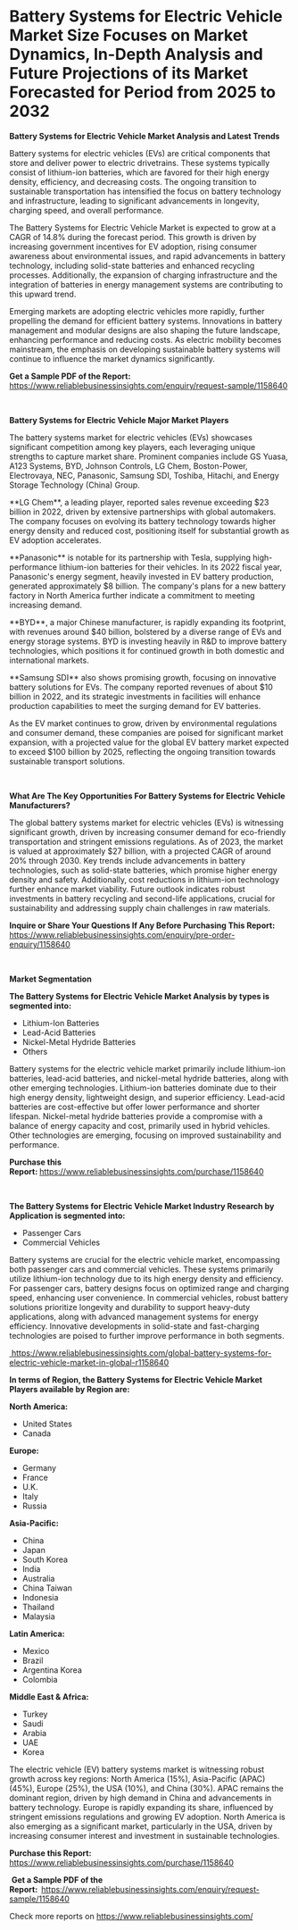 <p><h1>Battery Systems for Electric Vehicle Market Size Focuses on Market Dynamics, In-Depth Analysis and Future Projections of its Market Forecasted for Period from 2025 to 2032</h1></p><p><strong>Battery Systems for Electric Vehicle Market Analysis and Latest Trends</strong></p>
<p><p>Battery systems for electric vehicles (EVs) are critical components that store and deliver power to electric drivetrains. These systems typically consist of lithium-ion batteries, which are favored for their high energy density, efficiency, and decreasing costs. The ongoing transition to sustainable transportation has intensified the focus on battery technology and infrastructure, leading to significant advancements in longevity, charging speed, and overall performance.</p><p>The Battery Systems for Electric Vehicle Market is expected to grow at a CAGR of 14.8% during the forecast period. This growth is driven by increasing government incentives for EV adoption, rising consumer awareness about environmental issues, and rapid advancements in battery technology, including solid-state batteries and enhanced recycling processes. Additionally, the expansion of charging infrastructure and the integration of batteries in energy management systems are contributing to this upward trend.</p><p>Emerging markets are adopting electric vehicles more rapidly, further propelling the demand for efficient battery systems. Innovations in battery management and modular designs are also shaping the future landscape, enhancing performance and reducing costs. As electric mobility becomes mainstream, the emphasis on developing sustainable battery systems will continue to influence the market dynamics significantly.</p></p>
<p><strong>Get a Sample PDF of the Report:&nbsp;</strong> <a href="https://www.reliablebusinessinsights.com/enquiry/request-sample/1158640?utm_campaign=3316&utm_medium=2&utm_source=Github&utm_content=ia&utm_term=22032025&utm_id=battery-systems-for-electric-vehicle">https://www.reliablebusinessinsights.com/enquiry/request-sample/1158640</a></p>
<p>&nbsp;</p>
<p><strong>Battery Systems for Electric Vehicle Major Market Players</strong></p>
<p><p>The battery systems market for electric vehicles (EVs) showcases significant competition among key players, each leveraging unique strengths to capture market share. Prominent companies include GS Yuasa, A123 Systems, BYD, Johnson Controls, LG Chem, Boston-Power, Electrovaya, NEC, Panasonic, Samsung SDI, Toshiba, Hitachi, and Energy Storage Technology (China) Group.</p><p>**LG Chem**, a leading player, reported sales revenue exceeding $23 billion in 2022, driven by extensive partnerships with global automakers. The company focuses on evolving its battery technology towards higher energy density and reduced cost, positioning itself for substantial growth as EV adoption accelerates.</p><p>**Panasonic** is notable for its partnership with Tesla, supplying high-performance lithium-ion batteries for their vehicles. In its 2022 fiscal year, Panasonic's energy segment, heavily invested in EV battery production, generated approximately $8 billion. The company's plans for a new battery factory in North America further indicate a commitment to meeting increasing demand.</p><p>**BYD**, a major Chinese manufacturer, is rapidly expanding its footprint, with revenues around $40 billion, bolstered by a diverse range of EVs and energy storage systems. BYD is investing heavily in R&D to improve battery technologies, which positions it for continued growth in both domestic and international markets.</p><p>**Samsung SDI** also shows promising growth, focusing on innovative battery solutions for EVs. The company reported revenues of about $10 billion in 2022, and its strategic investments in facilities will enhance production capabilities to meet the surging demand for EV batteries.</p><p>As the EV market continues to grow, driven by environmental regulations and consumer demand, these companies are poised for significant market expansion, with a projected value for the global EV battery market expected to exceed $100 billion by 2025, reflecting the ongoing transition towards sustainable transport solutions.</p></p>
<p>&nbsp;</p>
<p><strong>What Are The Key Opportunities For Battery Systems for Electric Vehicle Manufacturers?</strong></p>
<p><p>The global battery systems market for electric vehicles (EVs) is witnessing significant growth, driven by increasing consumer demand for eco-friendly transportation and stringent emissions regulations. As of 2023, the market is valued at approximately $27 billion, with a projected CAGR of around 20% through 2030. Key trends include advancements in battery technologies, such as solid-state batteries, which promise higher energy density and safety. Additionally, cost reductions in lithium-ion technology further enhance market viability. Future outlook indicates robust investments in battery recycling and second-life applications, crucial for sustainability and addressing supply chain challenges in raw materials.</p></p>
<p><strong>Inquire or Share Your Questions If Any Before Purchasing This Report:</strong> <a href="https://www.reliablebusinessinsights.com/enquiry/pre-order-enquiry/1158640?utm_campaign=3316&utm_medium=2&utm_source=Github&utm_content=ia&utm_term=22032025&utm_id=battery-systems-for-electric-vehicle">https://www.reliablebusinessinsights.com/enquiry/pre-order-enquiry/1158640</a></p>
<p>&nbsp;</p>
<p><strong>Market Segmentation</strong></p>
<p><strong>The Battery Systems for Electric Vehicle Market Analysis by types is segmented into:</strong></p>
<p><ul><li>Lithium-Ion Batteries</li><li>Lead-Acid Batteries</li><li>Nickel-Metal Hydride Batteries</li><li>Others</li></ul></p>
<p><p>Battery systems for the electric vehicle market primarily include lithium-ion batteries, lead-acid batteries, and nickel-metal hydride batteries, along with other emerging technologies. Lithium-ion batteries dominate due to their high energy density, lightweight design, and superior efficiency. Lead-acid batteries are cost-effective but offer lower performance and shorter lifespan. Nickel-metal hydride batteries provide a compromise with a balance of energy capacity and cost, primarily used in hybrid vehicles. Other technologies are emerging, focusing on improved sustainability and performance.</p></p>
<p><strong>Purchase this Report:&nbsp;</strong><a href="https://www.reliablebusinessinsights.com/purchase/1158640?utm_campaign=3316&utm_medium=2&utm_source=Github&utm_content=ia&utm_term=22032025&utm_id=battery-systems-for-electric-vehicle">https://www.reliablebusinessinsights.com/purchase/1158640</a></p>
<p>&nbsp;</p>
<p><strong>The Battery Systems for Electric Vehicle Market Industry Research by Application is segmented into:</strong></p>
<p><ul><li>Passenger Cars</li><li>Commercial Vehicles</li></ul></p>
<p><p>Battery systems are crucial for the electric vehicle market, encompassing both passenger cars and commercial vehicles. These systems primarily utilize lithium-ion technology due to its high energy density and efficiency. For passenger cars, battery designs focus on optimized range and charging speed, enhancing user convenience. In commercial vehicles, robust battery solutions prioritize longevity and durability to support heavy-duty applications, along with advanced management systems for energy efficiency. Innovative developments in solid-state and fast-charging technologies are poised to further improve performance in both segments.</p></p>
<p><a href="https://www.reliablebusinessinsights.com/global-battery-systems-for-electric-vehicle-market-in-global-r1158640?utm_campaign=3316&utm_medium=2&utm_source=Github&utm_content=ia&utm_term=22032025&utm_id=battery-systems-for-electric-vehicle">&nbsp;https://www.reliablebusinessinsights.com/global-battery-systems-for-electric-vehicle-market-in-global-r1158640</a></p>
<p><strong>In terms of Region, the Battery Systems for Electric Vehicle Market Players available by Region are:</strong></p>
<p>
    <p> <strong> North America: </strong>
        <ul>
            <li>United States</li>
            <li>Canada</li>
        </ul>
        </p> 
    <p> <strong> Europe: </strong>
        <ul>
            <li>Germany</li>
            <li>France</li>
            <li>U.K.</li>
            <li>Italy</li>
            <li>Russia</li>
        </ul>
        </p> 
    <p> <strong> Asia-Pacific: </strong>
        <ul>
            <li>China</li>
            <li>Japan</li>
            <li>South Korea</li>
            <li>India</li>
            <li>Australia</li>
            <li>China Taiwan</li>
            <li>Indonesia</li>
            <li>Thailand</li>
            <li>Malaysia</li>
        </ul>
        </p> 
    <p> <strong> Latin America: </strong>
        <ul>
            <li>Mexico</li>
            <li>Brazil</li>
            <li>Argentina Korea</li>
            <li>Colombia</li>
        </ul>
        </p> 
    <p> <strong> Middle East & Africa: </strong>
        <ul>
            <li>Turkey</li>
            <li>Saudi</li>
            <li>Arabia</li>
            <li>UAE</li>
            <li>Korea</li>
        </ul>
    </p>
    </p>
<p><p>The electric vehicle (EV) battery systems market is witnessing robust growth across key regions: North America (15%), Asia-Pacific (APAC) (45%), Europe (25%), the USA (10%), and China (30%). APAC remains the dominant region, driven by high demand in China and advancements in battery technology. Europe is rapidly expanding its share, influenced by stringent emissions regulations and growing EV adoption. North America is also emerging as a significant market, particularly in the USA, driven by increasing consumer interest and investment in sustainable technologies.</p></p>
<p><strong>Purchase this Report: </strong><a href="https://www.reliablebusinessinsights.com/purchase/1158640?utm_campaign=3316&utm_medium=2&utm_source=Github&utm_content=ia&utm_term=22032025&utm_id=battery-systems-for-electric-vehicle">https://www.reliablebusinessinsights.com/purchase/1158640</a></p>
<p>&nbsp;<strong>Get a Sample PDF of the Report:&nbsp;&nbsp;</strong><a href="https://www.reliablebusinessinsights.com/enquiry/request-sample/1158640?utm_campaign=3316&utm_medium=2&utm_source=Github&utm_content=ia&utm_term=22032025&utm_id=battery-systems-for-electric-vehicle">https://www.reliablebusinessinsights.com/enquiry/request-sample/1158640</a></p>
<p><strong></strong></p>
<p>Check more reports on <a href="https://www.reliablebusinessinsights.com/?utm_campaign=3316&utm_medium=2&utm_source=Github&utm_content=ia&utm_term=22032025&utm_id=battery-systems-for-electric-vehicle">https://www.reliablebusinessinsights.com/</a></p>